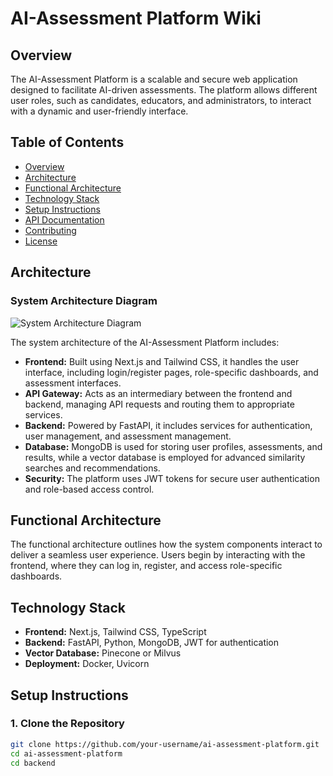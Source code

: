 # AI-Assessment Platform Wiki

## Overview

The AI-Assessment Platform is a scalable and secure web application designed to facilitate AI-driven assessments. The platform allows different user roles, such as candidates, educators, and administrators, to interact with a dynamic and user-friendly interface.

## Table of Contents
- [Overview](#overview)
- [Architecture](#architecture)
- [Functional Architecture](#functional-architecture)
- [Technology Stack](#technology-stack)
- [Setup Instructions](#setup-instructions)
- [API Documentation](#api-documentation)
- [Contributing](#contributing)
- [License](#license)

## Architecture

### System Architecture Diagram

![System Architecture Diagram](link_to_system_architecture_diagram.png)

The system architecture of the AI-Assessment Platform includes:

- **Frontend:** Built using Next.js and Tailwind CSS, it handles the user interface, including login/register pages, role-specific dashboards, and assessment interfaces.
- **API Gateway:** Acts as an intermediary between the frontend and backend, managing API requests and routing them to appropriate services.
- **Backend:** Powered by FastAPI, it includes services for authentication, user management, and assessment management.
- **Database:** MongoDB is used for storing user profiles, assessments, and results, while a vector database is employed for advanced similarity searches and recommendations.
- **Security:** The platform uses JWT tokens for secure user authentication and role-based access control.

## Functional Architecture

The functional architecture outlines how the system components interact to deliver a seamless user experience. Users begin by interacting with the frontend, where they can log in, register, and access role-specific dashboards.

## Technology Stack

- **Frontend:** Next.js, Tailwind CSS, TypeScript
- **Backend:** FastAPI, Python, MongoDB, JWT for authentication
- **Vector Database:** Pinecone or Milvus
- **Deployment:** Docker, Uvicorn

## Setup Instructions

### 1. Clone the Repository

```bash
git clone https://github.com/your-username/ai-assessment-platform.git
cd ai-assessment-platform
cd backend




